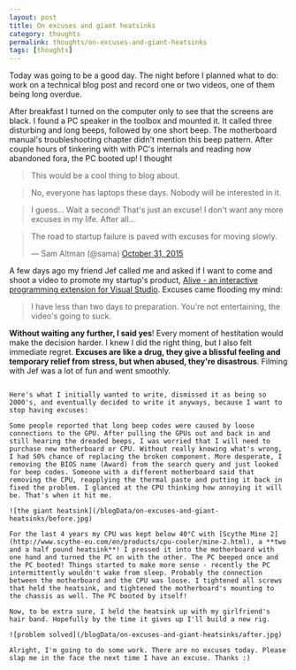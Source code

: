 ```yaml
---
layout: post
title: On excuses and giant heatsinks
category: thoughts
permalink: thoughts/on-excuses-and-giant-heatsinks
tags: [thoughts]
---
```


Today was going to be a good day. The night before I planned what to do: work on a technical blog post and record one or two videos, one of them being long overdue.

After breakfast I turned on the computer only to see that the screens are black. I found a PC speaker in the toolbox and mounted it. It called three disturbing and long beeps, followed by one short beep.
The motherboard manual's troubleshooting chapter didn't mention this beep pattern. After couple hours of tinkering with with PC's internals and reading now abandoned fora, the PC booted up! I thought 

> This would be a cool thing to blog about.


> No, everyone has laptops these days. Nobody will be interested in it.


> I guess... Wait a second! That's just an excuse! I don't want any more excuses in my life. After all...

<blockquote class="twitter-tweet" lang="en"><p lang="en" dir="ltr">The road to startup failure is paved with excuses for moving slowly.</p>&mdash; Sam Altman (@sama) <a href="https://twitter.com/sama/status/660252065864663041">October 31, 2015</a></blockquote>
<script async src="//platform.twitter.com/widgets.js" charset="utf-8"></script>

A few days ago my friend Jef called me and asked if I want to come and shoot a video to promote my startup's product, [Alive - an interactive programming extension for Visual Studio](http://comealive.io/).
Excuses came flooding my mind:

> I have less than two days to preparation.
> You're not entertaining, the video's going to suck.

**Without waiting any further, I said yes**! Every moment of hestitation would make the decision harder. I knew I did the right thing, but I also felt immediate regret. **Excuses are like a drug, they give a blissful feeling and temporary relief from stress, but when abused, they're disastrous**. Filming with Jef was a lot of fun and went smoothly.

~~~

Here's what I initially wanted to write, dismissed it as being so 2000's, and eventually decided to write it anyways, because I want to stop having excuses:

Some people reported that long beep codes were caused by loose connections to the GPU. After pulling the GPUs out and back in and still hearing the dreaded beeps, I was worried that I will need to purchase new motherboard or CPU. Without really knowing what's wrong, I had 50% chance of replacing the broken component. More desperate, I removing the BIOS name (Award) from the search query and just looked for beep codes. Someone with a different motherboard said that removing the CPU, reapplying the thermal paste and putting it back in fixed the problem. I glanced at the CPU thinking how annoying it will be. That's when it hit me.

![the giant heatsink](/blogData/on-excuses-and-giant-heatsinks/before.jpg)

For the last 4 years my CPU was kept below 40°C with [Scythe Mine 2](http://www.scythe-eu.com/en/products/cpu-cooler/mine-2.html), a **two and a half pound heatsink**! I pressed it into the motherboard with one hand and turned the PC on with the other. The PC beeped once and the PC booted! Things started to make more sense - recently the PC intermittently wouldn't wake from sleep. Probably the connection between the motherboard and the CPU was loose. I tightened all screws that held the heatsink, and tightened the motherboard's mounting to the chassis as well. The PC booted by itself!

Now, to be extra sure, I held the heatsink up with my girlfriend's hair band. Hopefully by the time it gives up I'll build a new rig. 

![problem solved](/blogData/on-excuses-and-giant-heatsinks/after.jpg)

Alright, I'm going to do some work. There are no excuses today. Please slap me in the face the next time I have an excuse. Thanks :)